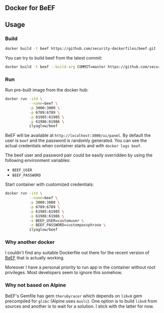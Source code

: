 Docker for BeEF
---------------

## Usage

### Build

```sh
docker build -t beef https://github.com/security-dockerfiles/beef.git
```

You can try to build beef from the latest commit:
```sh
docker build -t beef --build-arg COMMIT=master https://github.com/security-dockerfiles/beef.git
```

### Run

Run pre-built image from the docker hub:
```sh
docker run -itd \
           --name=beef \
           -p 3000:3000 \
           -p 6789:6789 \
           -p 61985:61985 \
           -p 61986:61986 \
           ilyaglow/beef
```

BeEF will be available at `http://localhost:3000/ui/panel`. By default the user
is `beef` and the password is randomly generated. You can see the actual
credentials when container starts and with `docker logs beef`.

The beef user and password pair could be easily overridden by using the
following environment variables:
* `BEEF_USER`
* `BEEF_PASSWORD`

Start container with customized credentials:

```sh
docker run -itd \
           --name=beef \
           -p 3000:3000 \
           -p 6789:6789 \
           -p 61985:61985 \
           -p 61986:61986 \
           -e BEEF_USER=customuser \
           -e BEEF_PASSWORD=custompassphrase \
           ilyaglow/beef
```

### Why another docker

I couldn't find any suitable Dockerfile out there for the recent version of
[BeEF](https://github.com/beefproject/beef) that is actually working.

Moreover I have a personal priority to run app in the container without root 
privileges. Most developers seem to ignore this somehow.

### Why not based on Alpine

BeEF's Gemfile has gem `therubyracer` which depends on `libv8` gem precompiled
for `glibc` (Alpine uses `muslc`). One option is to build `libv8` from sources
and another is to wait for a solution. I stick with the latter for now.
